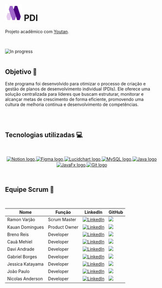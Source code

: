 # <img height="55" width="55" alt="PDI logo" src="src/main/resources/com/dottec/pdi/project/pdi/static/img/logo.png"> PDI
Projeto acadêmico com <a href="https://youtan.com.br" target="_blank"> Youtan</a>.

<br>
<br>

<img alt="In progress" src="https://img.shields.io/badge/IN_PROGRESS-yellow">

<br>
<br>

## Objetivo 🎯
Este programa foi desenvolvido para otimizar o processo de criação e gestão de planos de desenvolvimento individual (PDIs). Ele oferece uma solução centralizada para líderes que buscam estruturar, monitorar e alcançar metas de crescimento de forma eficiente, promovendo uma cultura de melhoria contínua e desenvolvimento de competências.

<br>
<br>

## Tecnologias utilizadas 💻

<br>

<div align="center">
  
  <a href="https://notion.com" target="_blank"> <img align="center" width="70" height="70" alt="Notion logo" src="https://github.com/user-attachments/assets/34482bee-28fe-411f-bebe-6dead80cb3ad"/> </a>
  <a href="https://figma.com" target="_blank"> <img align="center" width="45" height="65" alt="Figma logo" src="https://github.com/user-attachments/assets/313c9e21-96c6-45c8-8f3a-99ba1ca4d102"/> </a>
  <a href="https://lucidchart.com" target="_blank"> <img align="center" width="75" height="75" alt="Lucidchart logo" src="https://github.com/user-attachments/assets/ce117381-8522-4f81-8dc5-05272ab219fa"/> </a>
  <a href="https://mysql.com" target="_blank"> <img align="center" width="95" height="95" alt="MySQL logo" src="https://github.com/user-attachments/assets/f1195336-90f2-4d18-a0a4-aaea693ec11b"/> </a>
  <a href="https://java.com" target="_blank"> <img align="center" width="75" height="75" alt="Java logo" src="https://github.com/user-attachments/assets/2928f4d8-b02b-4782-a7da-8bec7ceab455"/> </a>
  <a href="https://openjfx.io" target="_blank"> <img align="center" width="95" height="95" alt="JavaFx logo" src="https://github.com/user-attachments/assets/410b881c-8d26-4883-96ef-4d3601965e5a"/> </a>
  <a href="https://git-scm.com" target="_blank"> <img align="center" width="65" height="65" alt="Git logo" src="https://github.com/user-attachments/assets/988ae601-046f-47c1-89eb-f020d4d917fb"/> </a>

</div>

<br>

## Equipe Scrum 👥

<br>

<div align="center">

Nome | Função | LinkedIn | GitHub
-|-|-|-
Ramon Varjão | Scrum Master | [![LinkedIn](https://img.shields.io/badge/linkedin-blue?style=for-the-badge)](https://www.linkedin.com/in/ramon-varjao) | <a href="https://github.com/ramonjune"> <img src="https://img.shields.io/badge/github-black?style=for-the-badge&logo=github"/> </a>
Kauan Domingues | Product Owner | [![LinkedIn](https://img.shields.io/badge/linkedin-blue?style=for-the-badge)](https://linkedin.com/in/kauandomingues) | <a href="https://github.com/KauanDomingues"> <img src="https://img.shields.io/badge/github-black?style=for-the-badge&logo=github"/> </a>
Breno Reis | Developer | [![LinkedIn](https://img.shields.io/badge/linkedin-blue?style=for-the-badge)](https://www.linkedin.com/in/breno-reis-893009321) | <a href="https://github.com/brenovisk"> <img src="https://img.shields.io/badge/github-black?style=for-the-badge&logo=github"/> </a>
Cauã Mehiel | Developer | [![LinkedIn](https://img.shields.io/badge/linkedin-blue?style=for-the-badge)](https://www.linkedin.com/in/cau%C3%A3-cursino-748485235) | <a href="https://github.com/CauaCurisno1446"> <img src="https://img.shields.io/badge/github-black?style=for-the-badge&logo=github"/> </a>
Davi Andrade | Developer | [![LinkedIn](https://img.shields.io/badge/linkedin-blue?style=for-the-badge)](https://www.linkedin.com/in/daviandrade007) | <a href="https://github.com/aandrade007"> <img src="https://img.shields.io/badge/github-black?style=for-the-badge&logo=github"/> </a>
Gabriel Borges | Developer | [![LinkedIn](https://img.shields.io/badge/linkedin-blue?style=for-the-badge)](https://www.linkedin.com/in/gabriel-borges-toledo) | <a href="https://github.com/Gabe-Borges"> <img src="https://img.shields.io/badge/github-black?style=for-the-badge&logo=github"/> </a>
Jessica Katayama | Developer | [![LinkedIn](https://img.shields.io/badge/linkedin-blue?style=for-the-badge)](https://www.linkedin.com/in/jessicakatayama) | <a href="https://github.com/JessicaKatayama"> <img src="https://img.shields.io/badge/github-black?style=for-the-badge&logo=github"/> </a>
João Paulo | Developer | [![LinkedIn](https://img.shields.io/badge/linkedin-blue?style=for-the-badge)](https://www.linkedin.com/in/joaosantos02) | <a href="https://github.com/jopaul0"> <img src="https://img.shields.io/badge/github-black?style=for-the-badge&logo=github"/> </a>
Nicolas Anderson | Developer | [![LinkedIn](https://img.shields.io/badge/linkedin-blue?style=for-the-badge)](https://www.linkedin.com/in/nicolas-anderson-34b082302) | <a href="https://github.com/Slot148"> <img src="https://img.shields.io/badge/github-black?style=for-the-badge&logo=github"/> </a>

</div>
